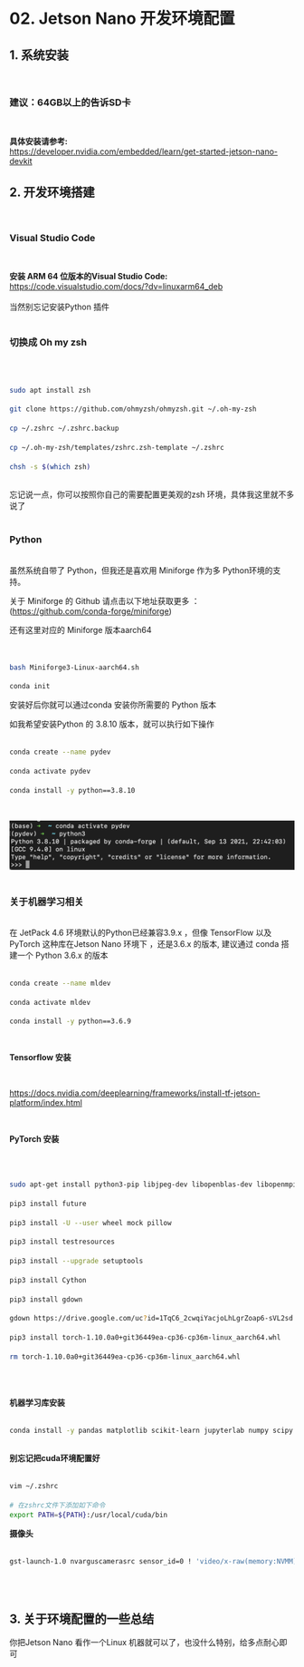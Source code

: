 # **02. Jetson Nano 开发环境配置**

## **1. 系统安装**
<br/>

### **建议：64GB以上的告诉SD卡**
<br/>

<b>具体安装请参考:</b><br/><a href="https://developer.nvidia.com/embedded/learn/get-started-jetson-nano-devkit">https://developer.nvidia.com/embedded/learn/get-started-jetson-nano-devkit</a>

## **2. 开发环境搭建**

<br/>

### **Visual Studio Code**

<br/>

<b>安装 ARM 64 位版本的Visual Studio Code:</b><br/>
<a href="https://developer.nvidia.com/embedded/learn/get-started-jetson-nano-devkit">
https://code.visualstudio.com/docs/?dv=linuxarm64_deb</a>
<br/>
<br/>当然别忘记安装Python 插件
<br/><br/>

### **切换成 Oh my zsh**

<br/>

```bash

sudo apt install zsh

git clone https://github.com/ohmyzsh/ohmyzsh.git ~/.oh-my-zsh

cp ~/.zshrc ~/.zshrc.backup

cp ~/.oh-my-zsh/templates/zshrc.zsh-template ~/.zshrc

chsh -s $(which zsh)

```
<br/>
忘记说一点，你可以按照你自己的需要配置更美观的zsh 环境，具体我这里就不多说了
<br/>
<br/>



### **Python**


<br/>
虽然系统自带了 Python，但我还是喜欢用 Miniforge 作为多 Python环境的支持。

关于 Miniforge 的 Github 请点击以下地址获取更多 ： (<a href="https://github.com/conda-forge/miniforge">https://github.com/conda-forge/miniforge</a>)

还有这里对应的 Miniforge 版本aarch64 <br/><br/>

```bash

bash Miniforge3-Linux-aarch64.sh

conda init

```

安装好后你就可以通过conda 安装你所需要的 Python 版本<br/>

如我希望安装Python 的 3.8.10 版本，就可以执行如下操作


```bash

conda create --name pydev

conda activate pydev

conda install -y python==3.8.10

```

<br/>

<img src="./imgs/02/01.png"/><br/><br/>


### **关于机器学习相关**
<br/>
在 JetPack 4.6 环境默认的Python已经兼容3.9.x ，但像 TensorFlow 以及 PyTorch 这种库在Jetson Nano 环境下 ，还是3.6.x 的版本, 建议通过 conda 搭建一个 Python 3.6.x 的版本

```bash

conda create --name mldev

conda activate mldev

conda install -y python==3.6.9

```
<br/>

**Tensorflow 安装**

<br/>

<a href="https://docs.nvidia.com/deeplearning/frameworks/install-tf-jetson-platform/index.html">https://docs.nvidia.com/deeplearning/frameworks/install-tf-jetson-platform/index.html</a>

<br/>

**PyTorch 安装**

<br/>

```bash

sudo apt-get install python3-pip libjpeg-dev libopenblas-dev libopenmpi-dev libomp-dev

pip3 install future

pip3 install -U --user wheel mock pillow

pip3 install testresources

pip3 install --upgrade setuptools

pip3 install Cython

pip3 install gdown

gdown https://drive.google.com/uc?id=1TqC6_2cwqiYacjoLhLgrZoap6-sVL2sd

pip3 install torch-1.10.0a0+git36449ea-cp36-cp36m-linux_aarch64.whl

rm torch-1.10.0a0+git36449ea-cp36-cp36m-linux_aarch64.whl

```
<br/><br/>

**机器学习库安装**
<br/>

```bash

conda install -y pandas matplotlib scikit-learn jupyterlab numpy scipy scikit-learn matplotlib pandas pillow graphviz



```

<b>别忘记把cuda环境配置好</b>

```bash

vim ~/.zshrc

# 在zshrc文件下添加如下命令
export PATH=${PATH}:/usr/local/cuda/bin

```


**摄像头**


```bash

gst-launch-1.0 nvarguscamerasrc sensor_id=0 ! 'video/x-raw(memory:NVMM),width=3280, height=2464, framerate=21/1, format=NV12' ! nvvidconv flip-method=0 ! 'video/x-raw, width=816, height=616' ! nvvidconv ! nvegltransform ! nveglglessink -e 

```





<br/><br/>
## **3. 关于环境配置的一些总结**

你把Jetson Nano 看作一个Linux 机器就可以了，也没什么特别，给多点耐心即可